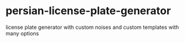 # persian-license-plate-generator
license plate generator with custom noises and custom templates with many options
